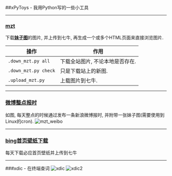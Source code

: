 ##xPyToys - 我用Python写的一些小工具

---
### [mzt](https://github.com/xlzd/xPyToys/tree/master/mzt)
下载<a href='http://www.meizitu.com/' target='_blank'><b>妹子图</b></a>的图片, 并上传到七牛, 再生成一个或多个HTML页面来直接浏览图片.

| 操作 | 作用 |
| --------   | -----  |
| `.down_mzt.py all`      | 下载全站图片, 不论本地是否存在. | 
| `.down_mzt.py check`         | 只是下载站上的新图. | 
| `.upload_mzt.py`        |   上载图片到七牛. | 


---
### [微博整点报时](https://github.com/xlzd/xPyToys/blob/master/weibo_baoshi.py)
如图, 每天整点的时候通过发布一条新浪微博报时, 并附带一张妹子图(需要使用到Linux的cron).
![mzt_weibo](http://7xi3d8.com1.z0.glb.clouddn.com/@/github/weibomzt.png)


---
### [bing首页壁纸下载](https://github.com/xlzd/xPyToys/blob/master/down_bing_bg.py)
每天下载必应首页壁纸并上传到七牛


---
###xdic - 在终端查词
![xdic](http://7xi3d8.com1.z0.glb.clouddn.com/@/github/imgs/xdic.png)
![xdic2](http://7xi3d8.com1.z0.glb.clouddn.com/@/github/imgs/xdic2.png) 

